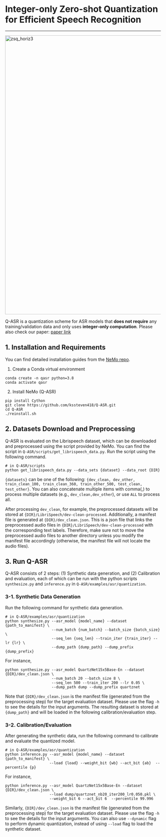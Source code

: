 # Integer-only Zero-shot Quantization for Efficient Speech Recognition
---
<img width="900" alt="zsq_horiz3" src="https://user-images.githubusercontent.com/50283958/113030937-a29bef80-917d-11eb-8f33-65fd5b076d0e.png">

Q-ASR is a quantization scheme for ASR models that **does not require** any training/validation data and only uses **integer-only computation**.
Please also check our paper: [paper link](https://arxiv.org/abs/2103.16827)

## 1. Installation and Requirements
You can find detailed installation guides from the [NeMo repo](https://github.com/NVIDIA/NeMo).

1. Create a Conda virtual environment
```
conda create -n qasr python=3.8
conda activate qasr
```

2. Install NeMo (Q-ASR) 
```
pip install Cython
git clone https://github.com/kssteven418/Q-ASR.git
cd Q-ASR
./reinstall.sh
```


## 2. Datasets Download and Preprocessing
Q-ASR is evaluated on the Librispeech dataset, which can be downloaded and preprocessed using the script provided by NeMo. 
You can find the script in `Q-ASR/scripts/get_librispeech_data.py`. 
Run the script using the following command.
```
# in Q-ASR/scripts
python get_librispeech_data.py --data_sets {dataset} --data_root {DIR}
```
`{datasets}` can be one of the following: `{dev_clean, dev_other, train_clean_100, train_clean_360, train_other_500, test_clean, test_other}`.
You can also concatenate multiple items with comma(,) to process multiple datasets (e.g., `dev_clean,dev_other`),
or use `ALL` to process all.

After processing `dev_clean`, for example, the preprocessed datasets will be stored at `{DIR}/LibriSpeech/dev-clean-processed`. 
Additionally, a manifest file is generated at `{DIR}/dev_clean.json`. 
This is a json file that links the preprocessed audio files in `{DIR}/LibriSpeech/dev-clean-processed` with the corresponding text labels.
Therefore, make sure not to move the preprocessed audio files to another directory unless you modify the manifest file accordingly 
(otherwise, the manifest file will not locate the audio files).


## 3. Run Q-ASR
Q-ASR consists of 2 steps: (1) Synthetic data generation, and (2) Calibration and evaluation, each of which can be run with the python scripts
`synthesize.py` and `inference.py` in `Q-ASR/examples/asr/quantization`.

### 3-1. Synthetic Data Generation
Run the following command for synthetic data generation.
```
# in Q-ASR/examples/asr/quantization
python synthesize.py --asr_model {model_name} --dataset {path_to_manifest} \
                     --num_batch {num_batch} --batch_size {batch_size} \
                     --seq_len {seq_len} --train_iter {train_iter} --lr {lr} \
                     --dump_path {dump_path} --dump_prefix {dump_prefix}
```

For instance,
```
python synthesize.py --asr_model QuartzNet15x5Base-En --dataset {DIR}/dev_clean.json \
                     --num_batch 20 --batch_size 8 \
                     --seq_len 500 --train_iter 200 --lr 0.05 \
                     --dump_path dump --dump_prefix quartznet
```

Note that `{DIR}/dev_clean.json` is the manifest file (generated from the preprocessing step) for the target evaluation dataset.
Please use the flag `-h` to see the details for the input arguments.
The resulting dataset is stored at `{dump_path}` and will be loaded in the following calibration/evaluation step.

### 3-2. Calibration/Evaluation
After generating the synthetic data, run the following command to calibrate and evaluate the quantized model.
```
# in Q-ASR/examples/asr/quantization
python inference.py --asr_model {model_name} --dataset {path_to_manifest} \
                    --load {load} --weight_bit {wb} --act_bit {ab}  --percentile {p}
```
For instance,
```
python inference.py --asr_model QuartzNet15x5Base-En --dataset {DIR}/dev_clean.json \
                    --load dump/quartznet_nb20_iter200_lr0.050.pkl \
                    --weight_bit 6 --act_bit 6  --percentile 99.996
```
Similarly, `{DIR}/dev_clean.json` is the manifest file (generated from the preprocessing step) for the target evaluation dataset.
Please use the flag `-h` to see the details for the input arguments.
You can also use `--dynamic` flag to perform dynamic quantization, instead of using `--load` flag to load the synthetic dataset.
